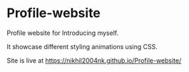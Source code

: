 # Profile-website
Profile website for Introducing myself.

It showcase different styling animations using CSS.

Site is live at https://nikhil2004nk.github.io/Profile-website/
